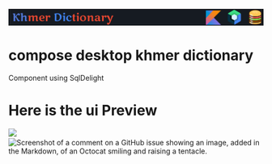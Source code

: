 ![](/preview/header.png)

# compose desktop khmer dictionary

Component using SqlDelight
# Here is the ui Preview
![](/preview/video_preview.gif)<br>
![Screenshot of a comment on a GitHub issue showing an image, added in the Markdown, of an Octocat smiling and raising a tentacle.](https://myoctocat.com/assets/images/base-octocat.svg)
